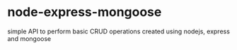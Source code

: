 # node-express-mongoose
simple API to perform basic CRUD operations created using nodejs, express and mongoose
